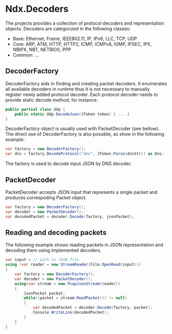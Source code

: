﻿# Ndx.Decoders
The projects provides a collection of protocol decoders and representation objects. 
Decoders are categorized in the following classes:
* Base: Ethernet, Frame, IEEE802.11, IP, IPv6, LLC, TCP, UDP
* Core:	ARP, ATM, HTTP, HTTP2, ICMP, ICMPv6, IGMP, IPSEC, IPX, NBIPX, NBT, NETBIOS, PPP
* Common: ...


## DecoderFactory
DecoderFactory aids in finding and creating packet decoders. It enumerates all available decoders in runtime thus
it is not necessary to manually register newly added protocol decoder. Each protocol decoder needs to provide 
static decode method, for instance:

```csharp
public partial class Udp {
	public static Udp DecodeJson(JToken token) { ... }
}
```

DecoderFactory object is usually used with PacketDecoder (see bellow). The direct use of
DecoderFactory is also possible, as show in the following example:

```csharp
var factory = new DecoderFactory();
var dns = factory.DecodeProtocol("dns", JToken.Parse(dnsStr)) as Dns;
```

The factory is used to decode input JSON by DNS decoder.

## PacketDecoder
PacketDecoder accepts JSON input that represents a single packet and produces correspoding Packet object.

```csharp
var factory = new DecoderFactory();
var decoder = new PacketDecoder();
var decodedPacket = decoder.Decode(factory, jsonPacket);
```

## Reading and decoding packets
The following example shows reading packets in JSON representation and decoding them using 
implemented decoders.

```csharp
var input = // path to JSON file
using (var reader = new StreamReader(File.OpenRead(input)))
{
    var factory = new DecoderFactory();
    var decoder = new PacketDecoder();
    using(var stream = new PcapJsonStream(reader))
	{
		JsonPacket packet;
		while((packet = stream.ReadPacket()) != null)
		{
			var decodedPacket = decoder.Decode(factory, packet);
			Console.WriteLine(decodedPacket);
		}
	}
}  
```